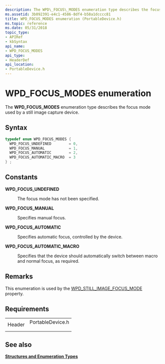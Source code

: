 ```yaml
---
description: The WPD\_FOCUS\_MODES enumeration type describes the focus mode used by a still image capture device.
ms.assetid: 3b092391-e4c1-4586-8df4-b58a1dcccc81
title: WPD_FOCUS_MODES enumeration (PortableDevice.h)
ms.topic: reference
ms.date: 05/31/2018
topic_type: 
- APIRef
- kbSyntax
api_name: 
- WPD_FOCUS_MODES
api_type: 
- HeaderDef
api_location: 
- PortableDevice.h
---
```


# WPD\_FOCUS\_MODES enumeration

The **WPD\_FOCUS\_MODES** enumeration type describes the focus mode used by a still image capture device.

## Syntax


```C++
typedef enum WPD_FOCUS_MODES { 
  WPD_FOCUS_UNDEFINED        = 0,
  WPD_FOCUS_MANUAL           = 1,
  WPD_FOCUS_AUTOMATIC        = 2,
  WPD_FOCUS_AUTOMATIC_MACRO  = 3
} ;
```



## Constants

<dl> <dt>

<span id="WPD_FOCUS_UNDEFINED"></span><span id="wpd_focus_undefined"></span>**WPD\_FOCUS\_UNDEFINED**
</dt> <dd>

The focus mode has not been specified.

</dd> <dt>

<span id="WPD_FOCUS_MANUAL"></span><span id="wpd_focus_manual"></span>**WPD\_FOCUS\_MANUAL**
</dt> <dd>

Specifies manual focus.

</dd> <dt>

<span id="WPD_FOCUS_AUTOMATIC"></span><span id="wpd_focus_automatic"></span>**WPD\_FOCUS\_AUTOMATIC**
</dt> <dd>

Specifies automatic focus, controlled by the device.

</dd> <dt>

<span id="WPD_FOCUS_AUTOMATIC_MACRO"></span><span id="wpd_focus_automatic_macro"></span>**WPD\_FOCUS\_AUTOMATIC\_MACRO**
</dt> <dd>

Specifies that the device should automatically switch between macro and normal focus, as required.

</dd> </dl>

## Remarks

This enumeration is used by the [WPD\_STILL\_IMAGE\_FOCUS\_MODE](still-image-properties.md) property.

## Requirements



|                   |                                                                                             |
|-------------------|---------------------------------------------------------------------------------------------|
| Header<br/> | <dl> <dt>PortableDevice.h</dt> </dl> |



## See also

<dl> <dt>

[**Structures and Enumeration Types**](structures-and-enumeration-types.md)
</dt> </dl>

 

 




